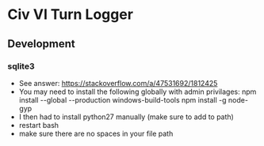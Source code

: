 # Civ VI Turn Logger

## Development

### sqlite3

- See answer: https://stackoverflow.com/a/47531692/1812425
- You may need to install the following globally with admin privilages:
	npm install --global --production windows-build-tools
	npm install -g node-gyp
- I then had to install python27 manually (make sure to add to path)
- restart bash
- make sure there are no spaces in your file path


